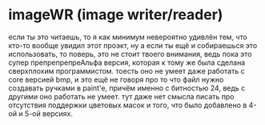 # imageWR (image writer/reader)

если ты это читаешь, то я как минимум невероятно удивлён тем, что кто-то вообще увидил этот проэкт, ну а если ты ещё и собираешься это использовать, 
то поверь, это не стоит твоего внимания, ведь пока это супер препрепрепреАльфа версия, которая к тому же была сделана сверхплохим программистом. 
тоесть оно не умеет даже работать с core версией bmp, и это ещё не говоря про то что файл нужно создавать ручками в paint'e, причём именно с битностью 24, 
ведь с другими оно работать не умеет. тут даже нет смысла писать про отсутствия поддержки цветовых масок и того, что было добавлено в 4-ой и 5-ой версиях.
